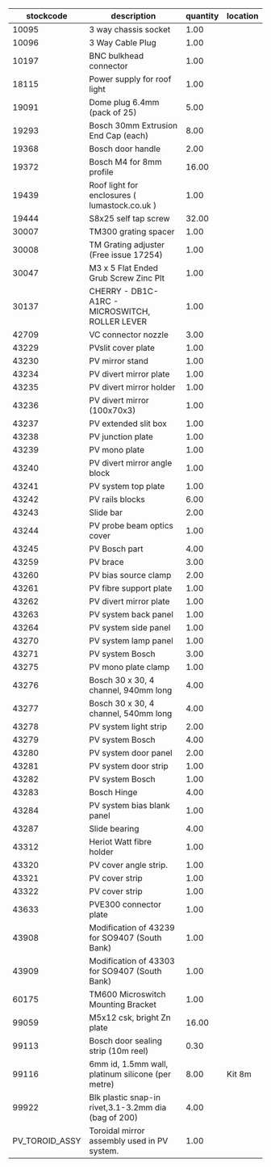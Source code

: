 |stockcode|description|quantity|location|
|---------|-----------|--------|--------|
|10095|3 way chassis socket|1.00||
|10096|3 Way Cable Plug|1.00||
|10197|BNC bulkhead connector|1.00||
|18115|Power supply for roof light|1.00||
|19091|Dome plug 6.4mm (pack of 25)|5.00||
|19293|Bosch 30mm Extrusion End Cap (each)|8.00||
|19368|Bosch door handle|2.00||
|19372|Bosch M4 for 8mm profile|16.00||
|19439|Roof light for enclosures ( lumastock.co.uk )|1.00||
|19444|S8x25 self tap screw|32.00||
|30007|TM300 grating spacer|1.00||
|30008|TM Grating adjuster (Free issue 17254)|1.00||
|30047|M3 x 5 Flat Ended Grub Screw Zinc Plt|1.00||
|30137|CHERRY - DB1C-A1RC - MICROSWITCH, ROLLER LEVER|1.00||
|42709|VC connector nozzle|3.00||
|43229|PVslit cover plate|1.00||
|43230|PV mirror stand|1.00||
|43234|PV divert mirror plate|1.00||
|43235|PV divert mirror holder|1.00||
|43236|PV divert mirror (100x70x3)|1.00||
|43237|PV extended slit box|1.00||
|43238|PV junction plate|1.00||
|43239|PV mono plate|1.00||
|43240|PV divert mirror angle block|1.00||
|43241|PV system top plate|1.00||
|43242|PV rails blocks|6.00||
|43243|Slide bar|2.00||
|43244|PV probe beam optics cover|1.00||
|43245|PV Bosch part|4.00||
|43259|PV brace|3.00||
|43260|PV bias source clamp|2.00||
|43261|PV fibre support plate|1.00||
|43262|PV divert mirror plate|1.00||
|43263|PV system back panel|1.00||
|43264|PV system side panel|1.00||
|43270|PV system lamp panel|1.00||
|43271|PV system Bosch|3.00||
|43275|PV mono plate clamp|1.00||
|43276|Bosch 30 x 30, 4 channel, 940mm long|4.00||
|43277|Bosch 30 x 30, 4 channel, 540mm long|4.00||
|43278|PV system light strip|2.00||
|43279|PV system Bosch|4.00||
|43280|PV system door panel|2.00||
|43281|PV system door strip|1.00||
|43282|PV system Bosch|1.00||
|43283|Bosch Hinge|4.00||
|43284|PV system bias blank panel|1.00||
|43287|Slide bearing|4.00||
|43312|Heriot Watt fibre holder|1.00||
|43320|PV cover angle strip.|1.00||
|43321|PV cover strip|1.00||
|43322|PV cover strip|1.00||
|43633|PVE300 connector plate|1.00||
|43908|Modification of 43239 for SO9407 (South Bank)|1.00||
|43909|Modification of 43303 for SO9407 (South Bank)|1.00||
|60175|TM600 Microswitch Mounting Bracket|1.00||
|99059|M5x12 csk, bright Zn plate|16.00||
|99113|Bosch door sealing strip (10m reel)|0.30||
|99116|6mm id, 1.5mm wall, platinum silicone (per metre)|8.00|Kit 8m|
|99922|Blk plastic snap-in rivet,3.1-3.2mm dia (bag of 200)|4.00||
|PV_TOROID_ASSY|Toroidal mirror assembly used in PV system.|1.00||
